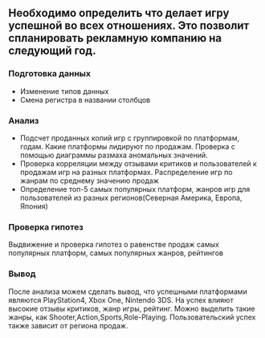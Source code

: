## Необходимо определить что делает игру успешной во всех отношениях. Это позволит спланировать рекламную компанию на следующий год.
### Подготовка данных
- Изменение типов данных
- Смена регистра в названии столбцов
### Анализ
- Подсчет проданных копий игр с группировкой по платформам, годам. Какие платформы лидируют по продажам. Проверка с помощью диаграммы размаха аномальных значений.
- Проверка корреляции между отзывами критиков и пользователей к продажам игр на разных платформах. Распределение игр по жанрам по среднему значению продаж
- Определение топ-5 самых популярных платформ, жанров игр для пользователей из разных регионов(Северная Америка, Европа, Япония)
### Проверка гипотез
Выдвижение и проверка гипотез о равенстве продаж самых популярных платформ, самых популярных жанров, рейтингов
### Вывод
После анализа можем сделать вывод, что успешными платформами являются PlayStation4, Xbox One, Nintendo 3DS. На успех влияют высокие отзывы критиков, жанр игры, рейтинг. Можно выделить такие жанры, как Shooter,Action,Sports,Role-Playing. Пользовательский успех также зависит от региона продаж.
